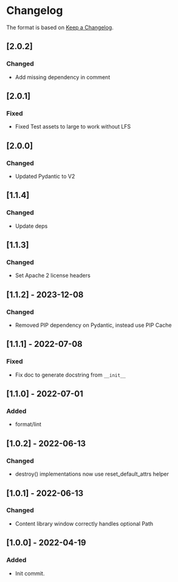 # Changelog

The format is based on [Keep a Changelog](https://keepachangelog.com/en/1.0.0/).

## [2.0.2]
### Changed
- Add missing dependency in comment

## [2.0.1]
### Fixed
- Fixed Test assets to large to work without LFS

## [2.0.0]
### Changed
- Updated Pydantic to V2

## [1.1.4]
### Changed
- Update deps

## [1.1.3]
### Changed
- Set Apache 2 license headers

## [1.1.2] - 2023-12-08
### Changed
- Removed PIP dependency on Pydantic, instead use PIP Cache

## [1.1.1] - 2022-07-08
### Fixed
- Fix doc to generate docstring from `__init__`

## [1.1.0] - 2022-07-01
### Added
- format/lint

## [1.0.2] - 2022-06-13
### Changed
- destroy() implementations now use reset_default_attrs helper

## [1.0.1] - 2022-06-13
### Changed
- Content library window correctly handles optional Path

## [1.0.0] - 2022-04-19
### Added
- Init commit.
